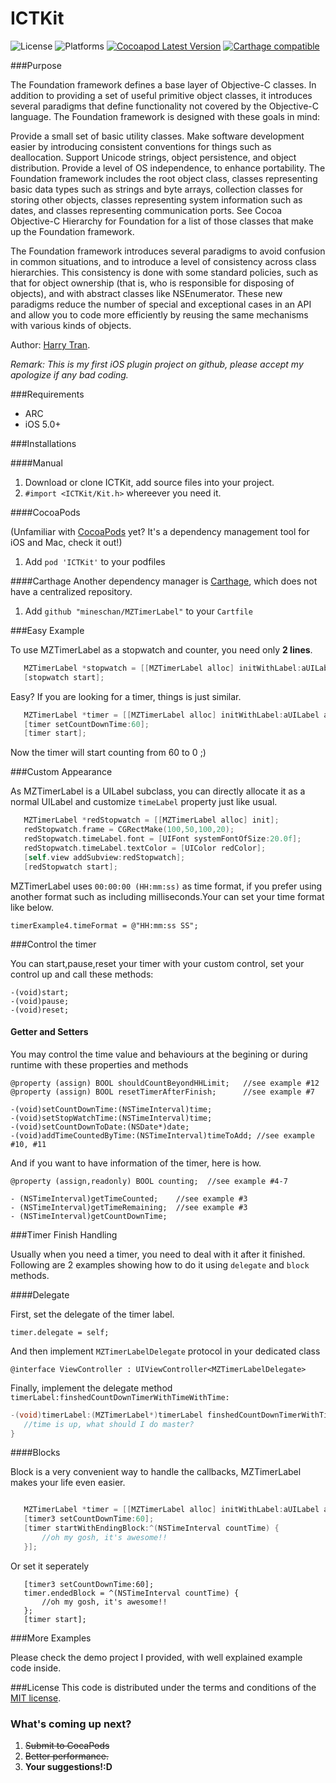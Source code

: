 ICTKit
============

![License](https://cocoapod-badges.herokuapp.com/l/ICTKit/badge.(png|svg))
![Platforms](https://cocoapod-badges.herokuapp.com/p/ICTKit/badge.png)
[![Cocoapod Latest Version](http://img.shields.io/cocoapods/v/ICTKit.svg?style=flat)](https://cocoapods.org/?q=ICTKit)
[![Carthage compatible](https://img.shields.io/badge/Carthage-compatible-4BC51D.svg?style=flat)](https://github.com/Carthage/Carthage)

###Purpose

The Foundation framework defines a base layer of Objective-C classes. In addition to providing a set of useful primitive object classes, it introduces several paradigms that define functionality not covered by the Objective-C language. The Foundation framework is designed with these goals in mind:

Provide a small set of basic utility classes.
Make software development easier by introducing consistent conventions for things such as deallocation.
Support Unicode strings, object persistence, and object distribution.
Provide a level of OS independence, to enhance portability.
The Foundation framework includes the root object class, classes representing basic data types such as strings and byte arrays, collection classes for storing other objects, classes representing system information such as dates, and classes representing communication ports. See Cocoa Objective-C Hierarchy for Foundation for a list of those classes that make up the Foundation framework.

The Foundation framework introduces several paradigms to avoid confusion in common situations, and to introduce a level of consistency across class hierarchies. This consistency is done with some standard policies, such as that for object ownership (that is, who is responsible for disposing of objects), and with abstract classes like NSEnumerator. These new paradigms reduce the number of special and exceptional cases in an API and allow you to code more efficiently by reusing the same mechanisms with various kinds of objects.

Author: [Harry Tran](https://github.com/ngocbinh02/).

_Remark: This is my first iOS plugin project on github, please accept my apologize if any bad coding._

###Requirements
* ARC
* iOS 5.0+

###Installations

####Manual

1. Download or clone ICTKit, add source files into your project.
2. `#import <ICTKit/Kit.h>` whereever you need it.

####CocoaPods

(Unfamiliar with [CocoaPods](http://cocoapods.org/) yet? It's a dependency management tool for iOS and Mac, check it out!)

1. Add `pod 'ICTKit'` to your podfiles

####Carthage
Another dependency manager is [Carthage](http://github.com/Carthage/Carthage), which does not have a centralized repository.

1. Add `github "mineschan/MZTimerLabel"` to your `Cartfile`

###Easy Example

To use MZTimerLabel as a stopwatch and counter, you need only __2 lines__.
 ```objective-c
    MZTimerLabel *stopwatch = [[MZTimerLabel alloc] initWithLabel:aUILabel];
    [stopwatch start];
 ```

Easy? If you are looking for a timer, things is just similar.
 ```objective-c
    MZTimerLabel *timer = [[MZTimerLabel alloc] initWithLabel:aUILabel andTimerType:MZTimerLabelTypeTimer];
    [timer setCountDownTime:60];
    [timer start];
 ```

Now the timer will start counting from 60 to 0 ;)

###Custom Appearance

As MZTimerLabel is a UILabel subclass, you can directly allocate it as a normal UILabel and customize `timeLabel` property just like usual.

 ```objective-c
    MZTimerLabel *redStopwatch = [[MZTimerLabel alloc] init];
    redStopwatch.frame = CGRectMake(100,50,100,20);
    redStopwatch.timeLabel.font = [UIFont systemFontOfSize:20.0f];
    redStopwatch.timeLabel.textColor = [UIColor redColor];
    [self.view addSubview:redStopwatch];
    [redStopwatch start];
 ```
 
MZTimerLabel uses `00:00:00 (HH:mm:ss)` as time format, if you prefer using another format such as including milliseconds.Your can set your time format like below.

`timerExample4.timeFormat = @"HH:mm:ss SS";`

 
 
###Control the timer

You can start,pause,reset your timer with your custom control, set your control up and call these methods:

```
-(void)start;
-(void)pause;
-(void)reset;
```

#### Getter and Setters

You may control the time value and behaviours at the begining or during runtime with these properties and methods

```
@property (assign) BOOL shouldCountBeyondHHLimit;   //see example #12
@property (assign) BOOL resetTimerAfterFinish;      //see example #7

-(void)setCountDownTime:(NSTimeInterval)time;
-(void)setStopWatchTime:(NSTimeInterval)time;
-(void)setCountDownToDate:(NSDate*)date;
-(void)addTimeCountedByTime:(NSTimeInterval)timeToAdd; //see example #10, #11
```

And if you want to have information of the timer, here is how.

```
@property (assign,readonly) BOOL counting;  //see example #4-7

- (NSTimeInterval)getTimeCounted;    //see example #3
- (NSTimeInterval)getTimeRemaining;  //see example #3
- (NSTimeInterval)getCountDownTime;  
```

###Timer Finish Handling

Usually when you need a timer, you need to deal with it after it finished. Following are 2 examples showing how to do it using `delegate` and `block` methods.

####Delegate

First, set the delegate of the timer label.

`timer.delegate = self;`

And then implement `MZTimerLabelDelegate` protocol in your dedicated class

`@interface ViewController : UIViewController<MZTimerLabelDelegate>`

Finally, implement the delegate method `timerLabel:finshedCountDownTimerWithTimeWithTime:`

 ```objective-c
 -(void)timerLabel:(MZTimerLabel*)timerLabel finshedCountDownTimerWithTime:(NSTimeInterval)countTime{
    //time is up, what should I do master?
 }
 ```
 
####Blocks
 
 Block is a very convenient way to handle the callbacks, MZTimerLabel makes your life even easier.
 
 ```objective-c
 
    MZTimerLabel *timer = [[MZTimerLabel alloc] initWithLabel:aUILabel andTimerType:MZTimerLabelTypeTimer];
    [timer3 setCountDownTime:60]; 
    [timer startWithEndingBlock:^(NSTimeInterval countTime) {
        //oh my gosh, it's awesome!!
    }];
 
 ```
 
 Or set it seperately
 
 ```
    [timer3 setCountDownTime:60]; 
    timer.endedBlock = ^(NSTimeInterval countTime) {
        //oh my gosh, it's awesome!!
    };
    [timer start];
```

 
###More Examples

Please check the demo project I provided, with well explained example code inside.
 
###License
This code is distributed under the terms and conditions of the [MIT license](LICENSE). 


### What's coming up next?

1. ~~Submit to CocaPods~~
2. ~~Better performance.~~
3. __Your suggestions!:D__

